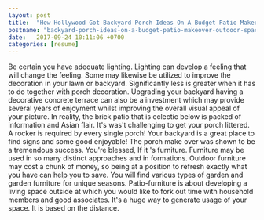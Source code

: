 ```yaml
---
layout: post
title:  "How Hollywood Got Backyard Porch Ideas On A Budget Patio Makeover Outdoor Spaces All Wrong"
postname: "backyard-porch-ideas-on-a-budget-patio-makeover-outdoor-spaces"
date:   2017-09-24 10:11:06 +0700
categories: [resume]
---
```

Be certain you have adequate lighting. Lighting can develop a feeling that will change the feeling. Some may likewise be utilized to improve the decoration in your lawn or backyard. Significantly less is greater when it has to do together with porch decoration. Upgrading your backyard having a decorative concrete terrace can also be a investment which may provide several years of enjoyment whilst improving the overall visual appeal of your picture. In reality, the brick patio that is eclectic below is packed of information and Asian flair. It's was't challenging to get your porch littered. A rocker is required by every single porch! Your backyard is a great place to find signs and some good enjoyable! The porch make over was shown to be a tremendous success. You're blessed, If it 's furniture. Furniture may be used in so many distinct approaches and in formations. Outdoor furniture may cost a chunk of money, so being at a position to refresh exactly what you have can help you to save. You will find various types of garden and garden furniture for unique seasons. Patio-furniture is about developing a living space outside at which you would like to fork out time with household members and good associates. It's a huge way to generate usage of your space. It is based on the distance.
